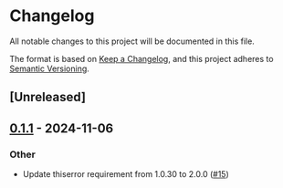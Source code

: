 # Changelog

All notable changes to this project will be documented in this file.

The format is based on [Keep a Changelog](https://keepachangelog.com/en/1.0.0/),
and this project adheres to [Semantic Versioning](https://semver.org/spec/v2.0.0.html).

## [Unreleased]

## [0.1.1](https://github.com/openssh-rust/openssh-sftp-protocol/compare/openssh-sftp-protocol-error-v0.1.0...openssh-sftp-protocol-error-v0.1.1) - 2024-11-06

### Other

- Update thiserror requirement from 1.0.30 to 2.0.0 ([#15](https://github.com/openssh-rust/openssh-sftp-protocol/pull/15))

